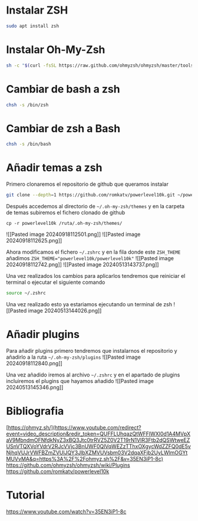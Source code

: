 # Instalar ZSH
```Bash
sudo apt install zsh
```


# Instalar Oh-My-Zsh
```Bash
sh -c "$(curl -fsSL https://raw.github.com/ohmyzsh/ohmyzsh/master/tools/install.sh)"
```


# Cambiar de bash a zsh
```Bash
chsh -s /bin/zsh
```

# Cambiar de zsh a Bash
```Bash
chsh -s /bin/bash
```


# Añadir temas a zsh

Primero clonaremos el repositorio de github que queramos instalar
```Bash
git clone --depth=1 https://github.com/romkatv/powerlevel10k.git ~/powerlevel10k
```

Después accedemos al directorio de `~/.oh-my-zsh/themes` y en la carpeta de temas subiremos el fichero clonado de github
```
cp -r powerlevel10k /ruta/.oh-my-zsh/themes/
```
![[Pasted image 20240918112501.png]]
![[Pasted image 20240918112625.png]]

Ahora modificamos el fichero `~/.zshrc` y en la fila donde este `ZSH_THEME` añadimos `ZSH_THEME="powerlevel10k/powerlevel10k"`
![[Pasted image 20240918112742.png]]
![[Pasted image 20240513143737.png]]

Una vez realizados los cambios para aplicarlos tendremos que reiniciar el terminal o ejecutar el siguiente comando
```Bash
source ~/.zshrc
```

Una vez realizado esto ya estariamos ejecutando un terminal de zsh
![[Pasted image 20240513144026.png]]


# Añadir plugins
Para añadir plugins primero tendremos que instalarnos el repositorio y añadirlo a la ruta `~/.oh-my-zsh/plugins`
![[Pasted image 20240918112840.png]]

Una vez añadido iremos al archivo `~/.zshrc` y en el apartado de plugins incluiremos el plugins que hayamos añadido
![[Pasted image 20240513145346.png]]

# Bibliografia

[https://ohmyz.sh/](https://www.youtube.com/redirect?event=video_description&redir_token=QUFFLUhqazQtWFFIWXl0d1A4MVpXaV9MbndmOFNfdkNyZ3xBQ3Jtc0trRVZ5Z0V2T19rN1VIR3Ftb2dQSWtweEZUSnVTQXVoYVdrV2RJcVVjc3BnUWF0QlVqWEZzTThxOXgycWdZZFQ0dE5vNjhqVUJrVWFBZmZVUlJQY3JlbXZMVUVsbm03V2dqaXFjb2UyLWlmOGYtMUVvMA&q=https%3A%2F%2Fohmyz.sh%2F&v=35EN3iP1-8c)
https://github.com/ohmyzsh/ohmyzsh/wiki/Plugins
https://github.com/romkatv/powerlevel10k

# Tutorial
https://www.youtube.com/watch?v=35EN3iP1-8c